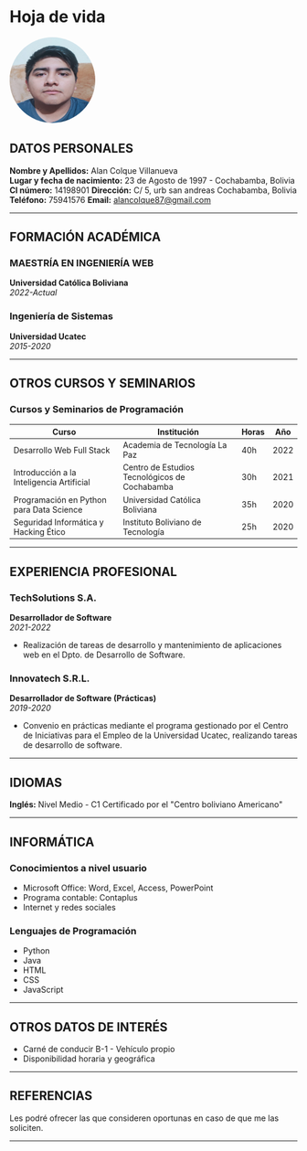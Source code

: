 # Hoja de vida
<img src="alan.jpeg" alt="Foto" style="width:150px; height:150px; border-radius:50%;">

## DATOS PERSONALES

**Nombre y Apellidos:** Alan Colque Villanueva  
**Lugar y fecha de nacimiento:** 23 de Agosto de 1997 - Cochabamba, Bolivia  
**CI número:** 14198901 
**Dirección:** C/ 5, urb san andreas Cochabamba, Bolivia  
**Teléfono:** 75941576
**Email:** alancolque87@gmail.com  

---

## FORMACIÓN ACADÉMICA

### MAESTRÍA EN INGENIERÍA WEB
**Universidad Católica Boliviana**  
*2022-Actual*

### Ingeniería de Sistemas
**Universidad Ucatec**  
*2015-2020*

---

## OTROS CURSOS Y SEMINARIOS

### Cursos y Seminarios de Programación

| **Curso**                                  | **Institución**                                   | **Horas** | **Año** |
|--------------------------------------------|--------------------------------------------------|-----------|---------|
| Desarrollo Web Full Stack                  | Academia de Tecnología La Paz                    | 40h       | 2022    |
| Introducción a la Inteligencia Artificial  | Centro de Estudios Tecnológicos de Cochabamba    | 30h       | 2021    |
| Programación en Python para Data Science   | Universidad Católica Boliviana                   | 35h       | 2020    |
| Seguridad Informática y Hacking Ético      | Instituto Boliviano de Tecnología                | 25h       | 2020    |

---

## EXPERIENCIA PROFESIONAL

### TechSolutions S.A.
**Desarrollador de Software**  
*2021-2022*  
- Realización de tareas de desarrollo y mantenimiento de aplicaciones web en el Dpto. de Desarrollo de Software.

### Innovatech S.R.L.
**Desarrollador de Software (Prácticas)**  
*2019-2020*  
- Convenio en prácticas mediante el programa gestionado por el Centro de Iniciativas para el Empleo de la Universidad Ucatec, realizando tareas de desarrollo de software.

---

## IDIOMAS

**Inglés:** Nivel Medio - C1 Certificado por el "Centro boliviano Americano"

---

## INFORMÁTICA

### Conocimientos a nivel usuario
- Microsoft Office: Word, Excel, Access, PowerPoint
- Programa contable: Contaplus
- Internet y redes sociales

### Lenguajes de Programación
- Python
- Java
- HTML
- CSS
- JavaScript

---

## OTROS DATOS DE INTERÉS

- Carné de conducir B-1 - Vehículo propio
- Disponibilidad horaria y geográfica

---

## REFERENCIAS

Les podré ofrecer las que consideren oportunas en caso de que me las soliciten.

---
